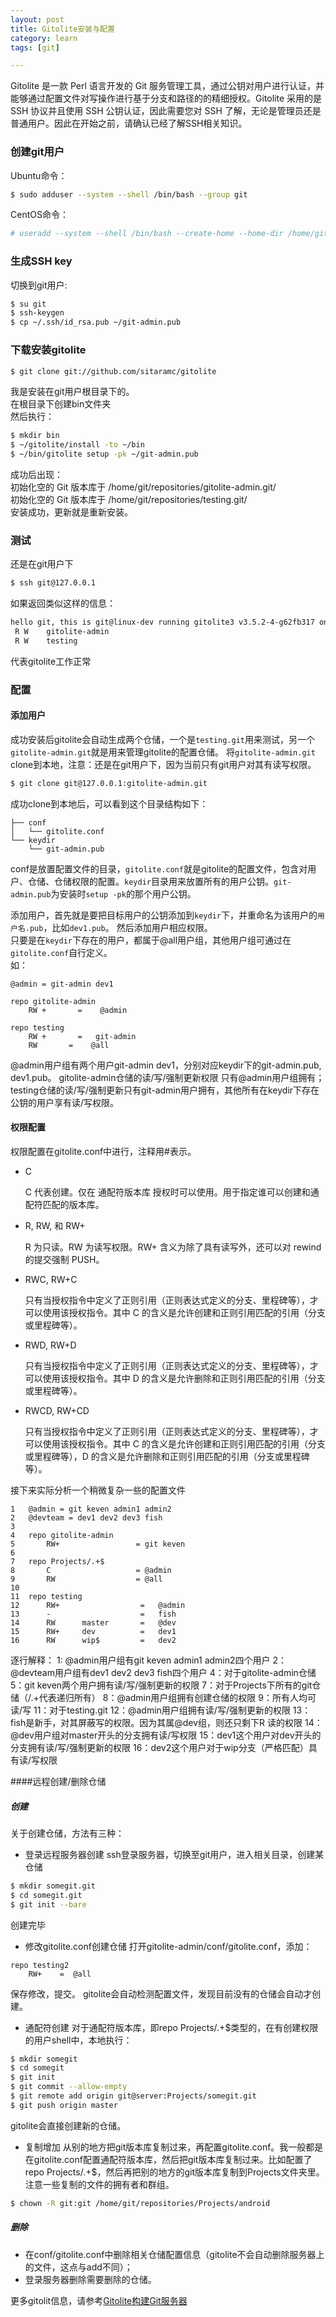 ```yaml
---
layout: post
title: Gitolite安装与配置
category: learn
tags: [git]

---
```


Gitolite 是一款 Perl 语言开发的 Git 服务管理工具，通过公钥对用户进行认证，并能够通过配置文件对写操作进行基于分支和路径的的精细授权。Gitolite 采用的是 SSH 协议并且使用 SSH 公钥认证，因此需要您对 SSH 了解，无论是管理员还是普通用户。因此在开始之前，请确认已经了解SSH相关知识。

<!--break-->

### 创建git用户
Ubuntu命令：  
```bash
$ sudo adduser --system --shell /bin/bash --group git
```  
CentOS命令：  
```bash
# useradd --system --shell /bin/bash --create-home --home-dir /home/git git  
```

### 生成SSH key  

切换到git用户:  
```bash
$ su git
$ ssh-keygen
$ cp ~/.ssh/id_rsa.pub ~/git-admin.pub
```

### 下载安装gitolite  
```bash
$ git clone git://github.com/sitaramc/gitolite
```  
  
我是安装在git用户根目录下的。  
在根目录下创建bin文件夹  
然后执行：  
```bash
$ mkdir bin
$ ~/gitolite/install -to ~/bin
$ ~/bin/gitolite setup -pk ~/git-admin.pub
```  
成功后出现：  
初始化空的 Git 版本库于 /home/git/repositories/gitolite-admin.git/  
初始化空的 Git 版本库于 /home/git/repositories/testing.git/  
安装成功，更新就是重新安装。

### 测试  

还是在git用户下  
```bash
$ ssh git@127.0.0.1
```
如果返回类似这样的信息：  
```bash
hello git, this is git@linux-dev running gitolite3 v3.5.2-4-g62fb317 on git1.8.1.2
 R W    gitolite-admin
 R W    testing
```
代表gitolite工作正常  

### 配置
#### 添加用户
成功安装后gitolite会自动生成两个仓储，一个是`testing.git`用来测试，另一个`gitolite-admin.git`就是用来管理gitolite的配置仓储。
将`gitolite-admin.git` clone到本地，注意：还是在git用户下，因为当前只有git用户对其有读写权限。  
```bash
$ git clone git@127.0.0.1:gitolite-admin.git
```   
成功clone到本地后，可以看到这个目录结构如下：  
```
├── conf   
│   └── gitolite.conf   
└── keydir   
    └── git-admin.pub   
```

conf是放置配置文件的目录，`gitolite.conf`就是gitolite的配置文件，包含对用户、仓储、仓储权限的配置。`keydir`目录用来放置所有的用户公钥。`git-admin.pub`为安装时`setup -pk`的那个用户公钥。  
 
添加用户，首先就是要把目标用户的公钥添加到`keydir`下，并重命名为该用户的`用户名.pub`，比如`dev1.pub`。
然后添加用户相应权限。  
只要是在`keydir`下存在的用户，都属于@all用户组，其他用户组可通过在`gitolite.conf`自行定义。  
如：  


```
@admin = git-admin dev1
 
repo gitolite-admin
    RW +       =    @admin
 
repo testing
    RW +       =   git-admin
    RW       =    @all
```   


@admin用户组有两个用户git-admin dev1，分别对应keydir下的git-admin.pub, dev1.pub。
gitolite-admin仓储的读/写/强制更新权限 只有@admin用户组拥有；
testing仓储的读/写/强制更新只有git-admin用户拥有，其他所有在keydir下存在公钥的用户享有读/写权限。
#### 权限配置

权限配置在gitolite.conf中进行，注释用#表示。
* C

	C 代表创建。仅在 通配符版本库 授权时可以使用。用于指定谁可以创建和通配符匹配的版本库。

* R, RW, 和 RW+

	R 为只读。RW 为读写权限。RW+ 含义为除了具有读写外，还可以对 rewind 的提交强制 PUSH。

* RWC, RW+C

	只有当授权指令中定义了正则引用（正则表达式定义的分支、里程碑等），才可以使用该授权指令。其中 C 的含义是允许创建和正则引用匹配的引用（分支或里程碑等）。

* RWD, RW+D

	只有当授权指令中定义了正则引用（正则表达式定义的分支、里程碑等），才可以使用该授权指令。其中 D 的含义是允许删除和正则引用匹配的引用（分支或里程碑等）。

* RWCD, RW+CD

	只有当授权指令中定义了正则引用（正则表达式定义的分支、里程碑等），才可以使用该授权指令。其中 C 的含义是允许创建和正则引用匹配的引用（分支或里程碑等），D 的含义是允许删除和正则引用匹配的引用（分支或里程碑等）。

 
接下来实际分析一个稍微复杂一些的配置文件

```
1   @admin = git keven admin1 admin2
2   @devteam = dev1 dev2 dev3 fish
3 
4   repo gitolite-admin
5       RW+                 = git keven
6 
7   repo Projects/.+$
8       C                   = @admin
9       RW                  = @all
10 
11  repo testing
12      RW+                  =   @admin
13      -                    =   fish
14      RW      master       =   @dev
15      RW+     dev          =   dev1
16      RW      wip$         =   dev2
```

逐行解释：
1: @admin用户组有git keven admin1 admin2四个用户
2：@devteam用户组有dev1 dev2 dev3 fish四个用户
4：对于gitolite-admin仓储
5：git keven两个用户拥有读/写/强制更新的权限
7：对于Projects下所有的git仓储（/.+代表递归所有）
8：@admin用户组拥有创建仓储的权限
9：所有人均可读/写
11：对于testing.git
12：@admin用户组拥有读/写/强制更新的权限
13：fish是新手，对其屏蔽写的权限。因为其属@dev组，则还只剩下R 读的权限
14：@dev用户组对master开头的分支拥有读/写权限
15：dev1这个用户对dev开头的分支拥有读/写/强制更新的权限
16：dev2这个用户对于wip分支（严格匹配）具有读/写权限

####远程创建/删除仓储

##### 创建
关于创建仓储，方法有三种：
* 登录远程服务器创建
ssh登录服务器，切换至git用户，进入相关目录，创建某仓储
```bash
$ mkdir somegit.git
$ cd somegit.git
$ git init --bare
```
创建完毕

* 修改gitolite.conf创建仓储
打开gitolite-admin/conf/gitolite.conf，添加：
```
repo testing2
    RW+    =  @all
```
保存修改，提交。
gitolite会自动检测配置文件，发现目前没有的仓储会自动才创建。

* 通配符创建
对于通配符版本库，即repo Projects/.+$类型的，在有创建权限的用户shell中，本地执行：
```bash
$ mkdir somegit
$ cd somegit
$ git init
$ git commit --allow-empty
$ git remote add origin git@server:Projects/somegit.git
$ git push origin master
```
gitolite会直接创建新的仓储。

* 复制增加
从别的地方把git版本库复制过来，再配置gitolite.conf。我一般都是在gitolite.conf配置通配符版本库，然后把git版本库复制过来。比如配置了repo Projects/.+$，然后再把别的地方的git版本库复制到Projects文件夹里。
注意一些复制的文件的拥有者和群组。
```bash
$ chown -R git:git /home/git/repositories/Projects/android
```

##### 删除
* 在conf/gitolite.conf中删除相关仓储配置信息（gitolite不会自动删除服务器上的文件，这点与add不同）；
* 登录服务器删除需要删除的仓储。




更多gitolit信息，请参考[Gitolite构建Git服务器](http://www.ossxp.com/doc/git/gitolite.html)

